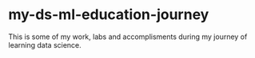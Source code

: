 # my-ds-ml-education-journey
This is some of my work, labs and accomplisments during my journey of learning data science.
